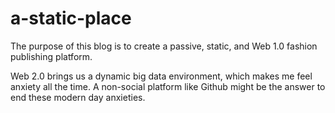 # a-static-place

The purpose of this blog is to create a passive, static, and Web 1.0 fashion publishing platform.

Web 2.0 brings us a dynamic big data environment, which makes me feel anxiety all the time. A non-social platform like Github might be the answer to end these modern day anxieties.